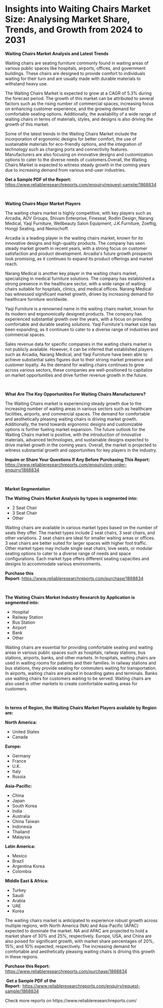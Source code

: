 <p><h1>Insights into Waiting Chairs Market Size: Analysing Market Share, Trends, and Growth from 2024 to 2031</h1></p><p><strong>Waiting Chairs Market Analysis and Latest Trends</strong></p>
<p><p>Waiting chairs are seating furniture commonly found in waiting areas of various public spaces like hospitals, airports, offices, and government buildings. These chairs are designed to provide comfort to individuals waiting for their turn and are usually made with durable materials to withstand heavy use.</p><p>The Waiting Chairs Market is expected to grow at a CAGR of 5.3% during the forecast period. The growth of this market can be attributed to several factors such as the rising number of commercial spaces, increasing focus on enhancing customer experience, and the growing demand for comfortable seating options. Additionally, the availability of a wide range of waiting chairs in terms of materials, styles, and designs is also driving the growth of this market.</p><p>Some of the latest trends in the Waiting Chairs Market include the incorporation of ergonomic designs for better comfort, the use of sustainable materials for eco-friendly options, and the integration of technology such as charging ports and connectivity features. Manufacturers are also focusing on innovative designs and customization options to cater to the diverse needs of customers.Overall, the Waiting Chairs Market is expected to witness steady growth in the coming years due to increasing demand from various end-user industries.</p></p>
<p><strong>Get a Sample PDF of the Report:&nbsp;</strong> <a href="https://www.reliableresearchreports.com/enquiry/request-sample/1868834">https://www.reliableresearchreports.com/enquiry/request-sample/1868834</a></p>
<p>&nbsp;</p>
<p><strong>Waiting Chairs Major Market Players</strong></p>
<p><p>The waiting chairs market is highly competitive, with key players such as Arcadia, AOV Groups, Shivam Enterprise, Fineseat, Rodlin Design, Narang Medical, Yaqi Furniture, Wellbeauty Salon Equipment, J.K.Furniture, Zoeftig, Hongji Seating, and Nemschoff.</p><p>Arcadia is a leading player in the waiting chairs market, known for its innovative designs and high-quality products. The company has seen steady market growth in recent years, with a strong focus on customer satisfaction and product development. Arcadia's future growth prospects look promising, as it continues to expand its product offerings and market reach.</p><p>Narang Medical is another key player in the waiting chairs market, specializing in medical furniture solutions. The company has established a strong presence in the healthcare sector, with a wide range of waiting chairs suitable for hospitals, clinics, and medical offices. Narang Medical has witnessed significant market growth, driven by increasing demand for healthcare furniture worldwide.</p><p>Yaqi Furniture is a renowned name in the waiting chairs market, known for its modern and ergonomically designed products. The company has experienced substantial growth over the years, with a focus on providing comfortable and durable seating solutions. Yaqi Furniture's market size has been expanding, as it continues to cater to a diverse range of industries and commercial spaces.</p><p>Sales revenue data for specific companies in the waiting chairs market is not publicly available. However, it can be inferred that established players such as Arcadia, Narang Medical, and Yaqi Furniture have been able to achieve substantial sales figures due to their strong market presence and customer loyalty. As the demand for waiting chairs continues to grow across various sectors, these companies are well-positioned to capitalize on market opportunities and drive further revenue growth in the future.</p></p>
<p>&nbsp;</p>
<p><strong>What Are The Key Opportunities For Waiting Chairs Manufacturers?</strong></p>
<p><p>The Waiting Chairs market is experiencing steady growth due to the increasing number of waiting areas in various sectors such as healthcare facilities, airports, and commercial spaces. The demand for comfortable and aesthetically pleasing waiting chairs is driving market growth. Additionally, the trend towards ergonomic designs and customizable options is further fueling market expansion. The future outlook for the Waiting Chairs market is positive, with the introduction of innovative materials, advanced technologies, and sustainable designs expected to drive market growth in the coming years. Overall, the market is projected to witness substantial growth and opportunities for key players in the industry.</p></p>
<p><strong>Inquire or Share Your Questions If Any Before Purchasing This Report:</strong> <a href="https://www.reliableresearchreports.com/enquiry/pre-order-enquiry/1868834">https://www.reliableresearchreports.com/enquiry/pre-order-enquiry/1868834</a></p>
<p>&nbsp;</p>
<p><strong>Market Segmentation</strong></p>
<p><strong>The Waiting Chairs Market Analysis by types is segmented into:</strong></p>
<p><ul><li>2 Seat Chair</li><li>3 Seat Chair</li><li>Other</li></ul></p>
<p><p>Waiting chairs are available in various market types based on the number of seats they offer. The market types include 2 seat chairs, 3 seat chairs, and other variations. 2 seat chairs are ideal for smaller waiting areas or offices. 3 seat chairs are better suited for larger spaces with higher foot traffic. Other market types may include single seat chairs, love seats, or modular seating options to cater to a diverse range of needs and space configurations. Each market type offers different seating capacities and designs to accommodate various environments.</p></p>
<p><strong>Purchase this Report:&nbsp;</strong><a href="https://www.reliableresearchreports.com/purchase/1868834">https://www.reliableresearchreports.com/purchase/1868834</a></p>
<p>&nbsp;</p>
<p><strong>The Waiting Chairs Market Industry Research by Application is segmented into:</strong></p>
<p><ul><li>Hospital</li><li>Railway Station</li><li>Bus Station</li><li>Airport</li><li>Bank</li><li>Other</li></ul></p>
<p><p>Waiting chairs are essential for providing comfortable seating and waiting areas in various public spaces such as hospitals, railway stations, bus stations, airports, banks, and other markets. In hospitals, waiting chairs are used in waiting rooms for patients and their families. In railway stations and bus stations, they provide seating for commuters waiting for transportation. In airports, waiting chairs are placed in boarding gates and terminals. Banks use waiting chairs for customers waiting to be served. Waiting chairs are also used in other markets to create comfortable waiting areas for customers.</p></p>
<p>&nbsp;</p>
<p><strong>In terms of Region, the Waiting Chairs Market Players available by Region are:</strong></p>
<p>
    <p> <strong> North America: </strong>
        <ul>
            <li>United States</li>
            <li>Canada</li>
        </ul>
        </p> 
    <p> <strong> Europe: </strong>
        <ul>
            <li>Germany</li>
            <li>France</li>
            <li>U.K.</li>
            <li>Italy</li>
            <li>Russia</li>
        </ul>
        </p> 
    <p> <strong> Asia-Pacific: </strong>
        <ul>
            <li>China</li>
            <li>Japan</li>
            <li>South Korea</li>
            <li>India</li>
            <li>Australia</li>
            <li>China Taiwan</li>
            <li>Indonesia</li>
            <li>Thailand</li>
            <li>Malaysia</li>
        </ul>
        </p> 
    <p> <strong> Latin America: </strong>
        <ul>
            <li>Mexico</li>
            <li>Brazil</li>
            <li>Argentina Korea</li>
            <li>Colombia</li>
        </ul>
        </p> 
    <p> <strong> Middle East & Africa: </strong>
        <ul>
            <li>Turkey</li>
            <li>Saudi</li>
            <li>Arabia</li>
            <li>UAE</li>
            <li>Korea</li>
        </ul>
    </p>
    </p>
<p><p>The waiting chairs market is anticipated to experience robust growth across multiple regions, with North America (NA) and Asia-Pacific (APAC) expected to dominate the market. NA and APAC are projected to hold a market share of 30% and 25%, respectively. Europe, USA, and China are also poised for significant growth, with market share percentages of 20%, 15%, and 10% expected, respectively. The increasing demand for comfortable and aesthetically pleasing waiting chairs is driving this growth in these regions.</p></p>
<p><strong>Purchase this Report: </strong><a href="https://www.reliableresearchreports.com/purchase/1868834">https://www.reliableresearchreports.com/purchase/1868834</a></p>
<p>&nbsp;<strong>Get a Sample PDF of the Report:&nbsp;&nbsp;</strong><a href="https://www.reliableresearchreports.com/enquiry/request-sample/1868834">https://www.reliableresearchreports.com/enquiry/request-sample/1868834</a></p>
<p><strong></strong></p>
<p>Check more reports on https://www.reliableresearchreports.com/</p>